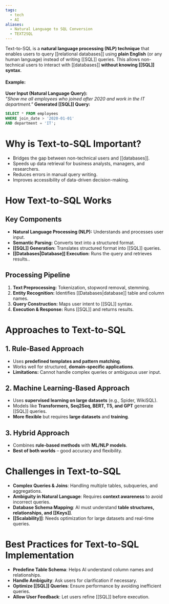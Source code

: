 ```yaml
---
tags:
  - tech
  - AI
aliases:
  - Natural Language to SQL Conversion
  - TEXT2SQL
---
```

Text-to-SQL is a **natural language processing (NLP) technique** that enables users to query [[relational databases]] using **plain English** (or any human language) instead of writing [[SQL]] queries.
This allows non-technical users to interact with [[databases]] **without knowing [[SQL]] syntax**.
#### **Example:**
**User Input (Natural Language Query):**  
_"Show me all employees who joined after 2020 and work in the IT department."_
**Generated [[SQL]] Query:**
```sql
SELECT * FROM employees 
WHERE join_date > '2020-01-01' 
AND department = 'IT';
```

# Why is Text-to-SQL Important?
- Bridges the gap between non-technical users and [[databases]].
- Speeds up data retrieval for business analysts, managers, and researchers.
- Reduces errors in manual query writing.
- Improves accessibility of data-driven decision-making.

# How Text-to-SQL Works
## Key Components
- **Natural Language Processing (NLP):** Understands and processes user input.
- **Semantic Parsing:** Converts text into a structured format.
- **[[SQL]] Generation:** Translates structured format into [[SQL]] queries.
- **[[Databases|Database]] Execution:** Runs the query and retrieves results..
## Processing Pipeline
1. **Text Preprocessing:** Tokenization, stopword removal, stemming.
2. **Entity Recognition:** Identifies [[Databases|database]] table and column names.
3. **Query Construction:** Maps user intent to [[SQL]] syntax.
4. **Execution & Response:** Runs [[SQL]] and returns results.

# Approaches to Text-to-SQL
## 1. Rule-Based Approach
- Uses **predefined templates and pattern matching**.
- Works well for structured, **domain-specific applications**.
- **Limitations:** Cannot handle complex queries or ambiguous user input.
## 2. Machine Learning-Based Approach
- Uses **supervised learning on large datasets** (e.g., Spider, WikiSQL).
- Models like **Transformers, Seq2Seq, BERT, T5, and GPT** generate [[SQL]] queries.
- **More flexible** but requires **large datasets** and **training**.
## 3. Hybrid Approach
- Combines **rule-based methods** with **ML/NLP models**.
- **Best of both worlds** – good accuracy and flexibility.
# Challenges in Text-to-SQL
- **Complex Queries & Joins**: Handling multiple tables, subqueries, and aggregations.
- **Ambiguity in Natural Language**: Requires **context awareness** to avoid incorrect queries.
- **Database Schema Mapping**: AI must understand **table structures, relationships, and [[Keys]]**.
- **[[Scalability]]**: Needs optimization for large datasets and real-time queries.
# Best Practices for Text-to-SQL Implementation
- **Predefine Table Schema**: Helps AI understand column names and relationships.
- **Handle Ambiguity**: Ask users for clarification if necessary.
- **Optimize [[SQL]] Queries**: Ensure performance by avoiding inefficient queries.
- **Allow User Feedback**: Let users refine [[SQL]] before execution.
